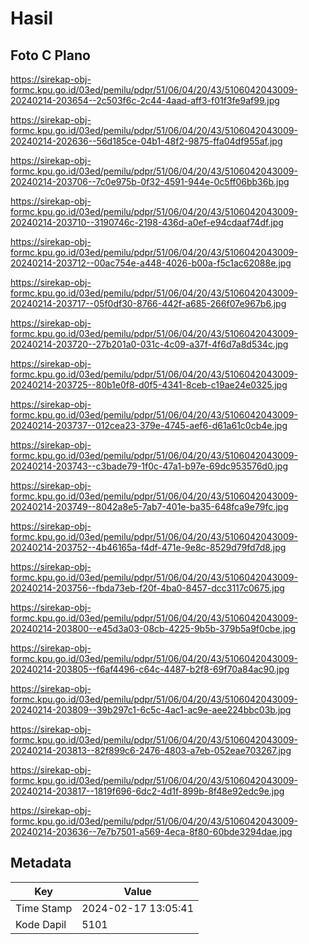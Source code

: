 # Hasil

## Foto C Plano

https://sirekap-obj-formc.kpu.go.id/03ed/pemilu/pdpr/51/06/04/20/43/5106042043009-20240214-203654--2c503f6c-2c44-4aad-aff3-f01f3fe9af99.jpg

https://sirekap-obj-formc.kpu.go.id/03ed/pemilu/pdpr/51/06/04/20/43/5106042043009-20240214-202636--56d185ce-04b1-48f2-9875-ffa04df955af.jpg

https://sirekap-obj-formc.kpu.go.id/03ed/pemilu/pdpr/51/06/04/20/43/5106042043009-20240214-203706--7c0e975b-0f32-4591-944e-0c5ff06bb36b.jpg

https://sirekap-obj-formc.kpu.go.id/03ed/pemilu/pdpr/51/06/04/20/43/5106042043009-20240214-203710--3190746c-2198-436d-a0ef-e94cdaaf74df.jpg

https://sirekap-obj-formc.kpu.go.id/03ed/pemilu/pdpr/51/06/04/20/43/5106042043009-20240214-203712--00ac754e-a448-4026-b00a-f5c1ac62088e.jpg

https://sirekap-obj-formc.kpu.go.id/03ed/pemilu/pdpr/51/06/04/20/43/5106042043009-20240214-203717--05f0df30-8766-442f-a685-266f07e967b6.jpg

https://sirekap-obj-formc.kpu.go.id/03ed/pemilu/pdpr/51/06/04/20/43/5106042043009-20240214-203720--27b201a0-031c-4c09-a37f-4f6d7a8d534c.jpg

https://sirekap-obj-formc.kpu.go.id/03ed/pemilu/pdpr/51/06/04/20/43/5106042043009-20240214-203725--80b1e0f8-d0f5-4341-8ceb-c19ae24e0325.jpg

https://sirekap-obj-formc.kpu.go.id/03ed/pemilu/pdpr/51/06/04/20/43/5106042043009-20240214-203737--012cea23-379e-4745-aef6-d61a61c0cb4e.jpg

https://sirekap-obj-formc.kpu.go.id/03ed/pemilu/pdpr/51/06/04/20/43/5106042043009-20240214-203743--c3bade79-1f0c-47a1-b97e-69dc953576d0.jpg

https://sirekap-obj-formc.kpu.go.id/03ed/pemilu/pdpr/51/06/04/20/43/5106042043009-20240214-203749--8042a8e5-7ab7-401e-ba35-648fca9e79fc.jpg

https://sirekap-obj-formc.kpu.go.id/03ed/pemilu/pdpr/51/06/04/20/43/5106042043009-20240214-203752--4b46165a-f4df-471e-9e8c-8529d79fd7d8.jpg

https://sirekap-obj-formc.kpu.go.id/03ed/pemilu/pdpr/51/06/04/20/43/5106042043009-20240214-203756--fbda73eb-f20f-4ba0-8457-dcc3117c0675.jpg

https://sirekap-obj-formc.kpu.go.id/03ed/pemilu/pdpr/51/06/04/20/43/5106042043009-20240214-203800--e45d3a03-08cb-4225-9b5b-379b5a9f0cbe.jpg

https://sirekap-obj-formc.kpu.go.id/03ed/pemilu/pdpr/51/06/04/20/43/5106042043009-20240214-203805--f6af4496-c64c-4487-b2f8-69f70a84ac90.jpg

https://sirekap-obj-formc.kpu.go.id/03ed/pemilu/pdpr/51/06/04/20/43/5106042043009-20240214-203809--39b297c1-6c5c-4ac1-ac9e-aee224bbc03b.jpg

https://sirekap-obj-formc.kpu.go.id/03ed/pemilu/pdpr/51/06/04/20/43/5106042043009-20240214-203813--82f899c6-2476-4803-a7eb-052eae703267.jpg

https://sirekap-obj-formc.kpu.go.id/03ed/pemilu/pdpr/51/06/04/20/43/5106042043009-20240214-203817--1819f696-6dc2-4d1f-899b-8f48e92edc9e.jpg

https://sirekap-obj-formc.kpu.go.id/03ed/pemilu/pdpr/51/06/04/20/43/5106042043009-20240214-203636--7e7b7501-a569-4eca-8f80-60bde3294dae.jpg


## Metadata

| Key        | Value               |
| ---------- | ------------------- |
| Time Stamp | 2024-02-17 13:05:41 |
| Kode Dapil | 5101                |



